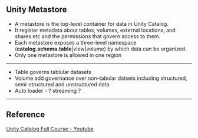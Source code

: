 ## Unity Metastore
- A metastore is the top-level container for data in Unity Catalog.
- It register metadata about tables, volumes, external locations, and shares etc and the permissions that govern access to them.
- Each metastore exposes a three-level namespace (**catalog.schema.table**|view|volume) by which data can be organized.
- Only one metastore is allowed in one region

---

- Table governs tablular datasets
- Volume add governance over non-tabular datsets including structured, semi-structured and unstructured data
- Auto loader - ? streaming ?
---  
## Reference
[Unity Catalog Full Course - Youtube](https://www.youtube.com/watch?v=P5pEeR3xQpI)
